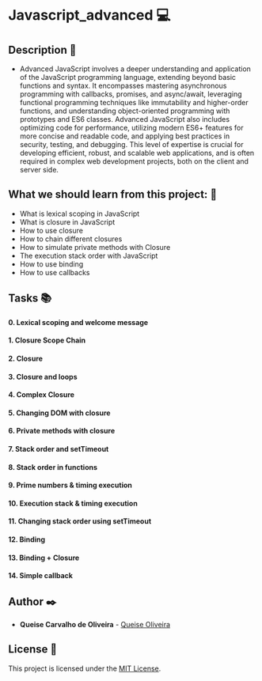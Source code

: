 # **Javascript_advanced** :computer:

## **Description** :speech_balloon:

* Advanced JavaScript involves a deeper understanding and application of the JavaScript programming language, extending beyond basic functions and syntax. It encompasses mastering asynchronous programming with callbacks, promises, and async/await, leveraging functional programming techniques like immutability and higher-order functions, and understanding object-oriented programming with prototypes and ES6 classes. Advanced JavaScript also includes optimizing code for performance, utilizing modern ES6+ features for more concise and readable code, and applying best practices in security, testing, and debugging. This level of expertise is crucial for developing efficient, robust, and scalable web applications, and is often required in complex web development projects, both on the client and server side.

## **What we should learn from this project:** :bookmark_tabs:


* What is lexical scoping in JavaScript
* What is closure in JavaScript
* How to use closure
* How to chain different closures
* How to simulate private methods with Closure
* The execution stack order with JavaScript
* How to use binding
* How to use callbacks

## **Tasks** :books:

#### **0. Lexical scoping and welcome message**

#### **1. Closure Scope Chain**

#### **2. Closure**

#### **3. Closure and loops**

#### **4. Complex Closure**

#### **5. Changing DOM with closure**

#### **6. Private methods with closure**

#### **7. Stack order and setTimeout**

#### **8. Stack order in functions**

#### **9. Prime numbers & timing execution**

#### **10. Execution stack & timing execution**

#### **11. Changing stack order using setTimeout**

#### **12. Binding**

#### **13. Binding + Closure**

#### **14. Simple callback**


## **Author** :black_nib:

* **Queise Carvalho de Oliveira** - [Queise Oliveira](https://github.com/Qcarvalhooliveira)


## License :page_with_curl:
This project is licensed under the [MIT License](https://opensource.org/license/mit/).